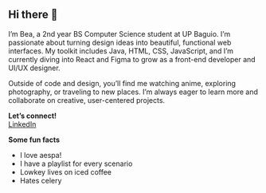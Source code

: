## Hi there 👋

I’m Bea, a 2nd year BS Computer Science student at UP Baguio.
I’m passionate about turning design ideas into beautiful, functional web interfaces. My toolkit includes Java, HTML, CSS, JavaScript, and I’m currently diving into React and Figma to grow as a front-end developer and UI/UX designer.

Outside of code and design, you’ll find me watching anime, exploring photography, or traveling to new places. I’m always eager to learn more and collaborate on creative, user-centered projects.

**Let’s connect!**  
[LinkedIn](https://www.linkedin.com/in/jessica-bea-a-novesteras-423302328/)

**Some fun facts**
- I love aespa!
- I have a playlist for every scenario
- Lowkey lives on iced coffee
- Hates celery
